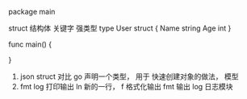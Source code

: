 <!-- js 生成一个对象有几种方法？

class  new 传统面向对象概念
Object.create({}, {a:1})   模板来创建
prototype 原型链  
对象字面量 { }  hashMap -->
package main

<!-- 结构体 指针 -->
struct 结构体  关键字 强类型
type User struct { 
  Name string
  Age int
}

func main() {

}


1. json  struct 对比  go 声明一个类型， 用于
快速创建对象的做法，  模型
2. fmt log  打印输出
  ln  新的一行， 
  f  格式化输出
  fmt 输出
  log  日志模块   

  